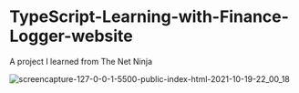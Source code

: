 # TypeScript-Learning-with-Finance-Logger-website

A project I learned from The Net Ninja 

![screencapture-127-0-0-1-5500-public-index-html-2021-10-19-22_00_18](https://user-images.githubusercontent.com/57172007/137948434-b3d395eb-be13-4d4c-ba88-37b3471380a2.png)
